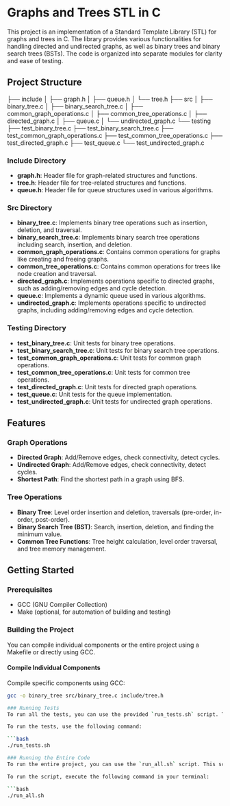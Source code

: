 # Graphs and Trees STL in C

This project is an implementation of a Standard Template Library (STL) for graphs and trees in C. The library provides various functionalities for handling directed and undirected graphs, as well as binary trees and binary search trees (BSTs). The code is organized into separate modules for clarity and ease of testing.

## Project Structure

├── include │ ├── graph.h │ ├── queue.h │ └── tree.h ├── src │ ├── binary_tree.c │ ├── binary_search_tree.c │ ├── common_graph_operations.c │ ├── common_tree_operations.c │ ├── directed_graph.c │ ├── queue.c │ └── undirected_graph.c └── testing ├── test_binary_tree.c ├── test_binary_search_tree.c ├── test_common_graph_operations.c ├── test_common_tree_operations.c ├── test_directed_graph.c ├── test_queue.c └── test_undirected_graph.c

### Include Directory
- **graph.h**: Header file for graph-related structures and functions.
- **tree.h**: Header file for tree-related structures and functions.
- **queue.h**: Header file for queue structures used in various algorithms.

### Src Directory
- **binary_tree.c**: Implements binary tree operations such as insertion, deletion, and traversal.
- **binary_search_tree.c**: Implements binary search tree operations including search, insertion, and deletion.
- **common_graph_operations.c**: Contains common operations for graphs like creating and freeing graphs.
- **common_tree_operations.c**: Contains common operations for trees like node creation and traversal.
- **directed_graph.c**: Implements operations specific to directed graphs, such as adding/removing edges and cycle detection.
- **queue.c**: Implements a dynamic queue used in various algorithms.
- **undirected_graph.c**: Implements operations specific to undirected graphs, including adding/removing edges and cycle detection.

### Testing Directory
- **test_binary_tree.c**: Unit tests for binary tree operations.
- **test_binary_search_tree.c**: Unit tests for binary search tree operations.
- **test_common_graph_operations.c**: Unit tests for common graph operations.
- **test_common_tree_operations.c**: Unit tests for common tree operations.
- **test_directed_graph.c**: Unit tests for directed graph operations.
- **test_queue.c**: Unit tests for the queue implementation.
- **test_undirected_graph.c**: Unit tests for undirected graph operations.

## Features

### Graph Operations
- **Directed Graph**: Add/Remove edges, check connectivity, detect cycles.
- **Undirected Graph**: Add/Remove edges, check connectivity, detect cycles.
- **Shortest Path**: Find the shortest path in a graph using BFS.

### Tree Operations
- **Binary Tree**: Level order insertion and deletion, traversals (pre-order, in-order, post-order).
- **Binary Search Tree (BST)**: Search, insertion, deletion, and finding the minimum value.
- **Common Tree Functions**: Tree height calculation, level order traversal, and tree memory management.

## Getting Started

### Prerequisites
- GCC (GNU Compiler Collection)
- Make (optional, for automation of building and testing)

### Building the Project
You can compile individual components or the entire project using a Makefile or directly using GCC.

#### Compile Individual Components
Compile specific components using GCC:

```bash
gcc -o binary_tree src/binary_tree.c include/tree.h

### Running Tests
To run all the tests, you can use the provided `run_tests.sh` script. This script compiles and executes all the test files located in the `testing` directory.

To run the tests, use the following command:

```bash
./run_tests.sh

### Running the Entire Code
To run the entire project, you can use the `run_all.sh` script. This script is designed to compile all source files and execute the main functionalities of the project in one go.

To run the script, execute the following command in your terminal:

```bash
./run_all.sh

